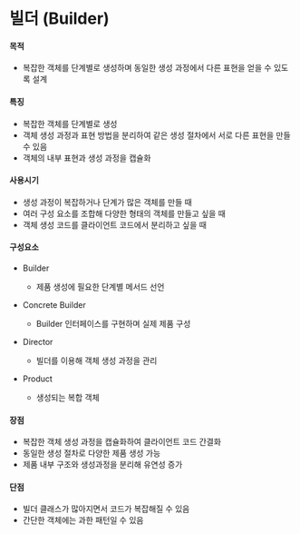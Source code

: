 # 빌더 (Builder)

#### 목적

- 복잡한 객체를 단계별로 생성하며 동일한 생성 과정에서 다른 표현을 얻을 수 있도록 설계

#### 특징

- 복잡한 객체를 단계별로 생성
- 객체 생성 과정과 표현 방법을 분리하여 같은 생성 절차에서 서로 다른 표현을 만들 수 있음
- 객체의 내부 표현과 생성 과정을 캡슐화

#### 사용시기

- 생성 과정이 복잡하거나 단계가 많은 객체를 만들 때
- 여러 구성 요소를 조합해 다양한 형태의 객체를 만들고 싶을 때
- 객체 생성 코드를 클라이언트 코드에서 분리하고 싶을 때

#### 구성요소

- Builder

  - 제품 생성에 필요한 단계별 메서드 선언

- Concrete Builder

  - Builder 인터페이스를 구현하며 실제 제품 구성

- Director

  - 빌더를 이용해 객체 생성 과정을 관리

- Product
  - 생성되는 복합 객체

#### 장점

- 복잡한 객체 생성 과정을 캡슐화하여 클라이언트 코드 간결화
- 동일한 생성 절차로 다양한 제품 생성 가능
- 제품 내부 구조와 생성과정을 분리해 유연성 증가

#### 단점

- 빌더 클래스가 많아지면서 코드가 복잡해질 수 있음
- 간단한 객체에는 과한 패턴일 수 있음
